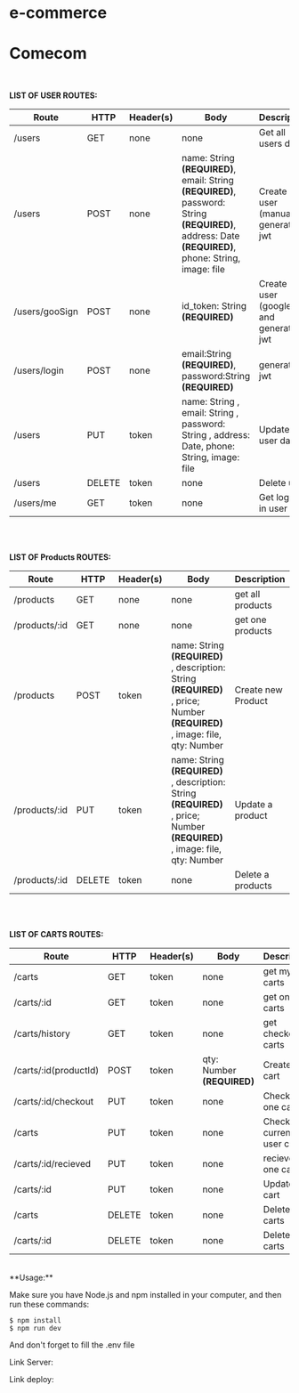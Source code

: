 # e-commerce
<h1> Comecom </h1>
<br>

**LIST OF USER ROUTES:**

Route|HTTP|Header(s)|Body|Description|
|---|---|---|---|---|
|/users|GET|none|none|Get all users data|
|/users|POST|none|name: String **(REQUIRED)**, email: String **(REQUIRED)**, password: String **(REQUIRED)**, address: Date **(REQUIRED)**, phone: String, image: file|Create new user (manual) & generate jwt |
|/users/gooSign|POST|none|id_token: String **(REQUIRED)**|Create new user (google) and generate jwt|
|/users/login|POST|none|email:String **(REQUIRED)**, password:String **(REQUIRED)**|generate jwt |
|/users|PUT|token|name: String , email: String , password: String , address: Date, phone: String, image: file|Update user data|
|/users|DELETE|token|none|Delete user|
|/users/me|GET|token|none|Get logged in user info |

<br>
<br>

**LIST OF Products ROUTES:**

Route|HTTP|Header(s)|Body|Description|
|---|---|---|---|---|
|/products|GET|none|none| get all products|
|/products/:id|GET|none|none| get one products|
|/products|POST|token|name: String  **(REQUIRED)** , description: String  **(REQUIRED)** , price; Number  **(REQUIRED)** , image: file, qty: Number| Create new Product|
|/products/:id|PUT|token|name: String  **(REQUIRED)** , description: String  **(REQUIRED)** , price; Number  **(REQUIRED)** , image: file, qty: Number| Update a product|
|/products/:id|DELETE|token|none|Delete a products|

<br>
<br>

**LIST OF CARTS ROUTES:**

Route|HTTP|Header(s)|Body|Description|
|---|---|---|---|---|
|/carts|GET|token|none| get my carts|
|/carts/:id|GET|token|none| get one carts|
|/carts/history|GET|token|none| get checkout carts|
|/carts/:id(productId)|POST|token|qty: Number **(REQUIRED)** | Create new cart|
|/carts/:id/checkout|PUT|token|none| Checkout one cart|
|/carts|PUT|token|none| Checkout current user cart|
|/carts/:id/recieved|PUT|token|none| recieved one cart|
|/carts/:id|PUT|token|none| Update one cart|
|/carts|DELETE|token|none|Delete all carts|
|/carts/:id|DELETE|token|none|Delete a carts|

<br>
**Usage:**

Make sure you have Node.js and npm installed in your computer, and then run these commands:

```
$ npm install
$ npm run dev
```
And don't forget to fill the .env file 

Link Server:

Link deploy: 